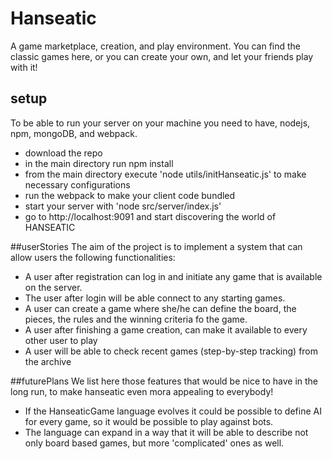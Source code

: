 # Hanseatic
A game marketplace, creation, and play environment.
You can find the classic games here, or you can create your own, and let your friends play with it!

## setup
To be able to run your server on your machine you need to have, nodejs, npm, mongoDB, and webpack.
* download the repo
* in the main directory run npm install
* from the main directory execute 'node utils/initHanseatic.js' to make necessary configurations
* run the webpack to make your client code bundled
* start your server with 'node src/server/index.js'
* go to http://localhost:9091 and start discovering the world of HANSEATIC


##userStories
The aim of the project is to implement a system that can allow users the following functionalities:
* A user after registration can log in and initiate any game that is available on the server.
* The user after login will be able connect to any starting games.
* A user can create a game where she/he can define the board, the pieces, the rules and the winning criteria fo the game.
* A user after finishing a game creation, can make it available to every other user to play
* A user will be able to check recent games (step-by-step tracking) from the archive

##futurePlans
We list here those features that would be nice to have in the long run, to make hanseatic even mora appealing to everybody!
* If the HanseaticGame language evolves it could be possible to define AI for every game, so it would be possible to play against bots.
* The language can expand in a way that it will be able to describe not only board based games, but more 'complicated' ones as well.
